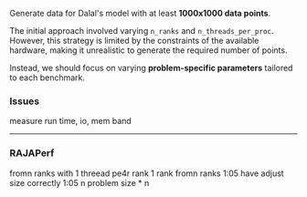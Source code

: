 Generate data for Dalal's model with at least **1000x1000 data points**.

The initial approach involved varying `n_ranks` and `n_threads_per_proc`. However, this strategy is limited by the constraints of the available hardware, making it unrealistic to generate the required number of points.

Instead, we should focus on varying **problem-specific parameters** tailored to each benchmark.


### Issues
measure run time, io, mem band



***


### RAJAPerf

fromn ranks with 1 threead pe4r rank 1 rank fromn ranks
1:05
have adjust size correctly
1:05
n problem size * n

